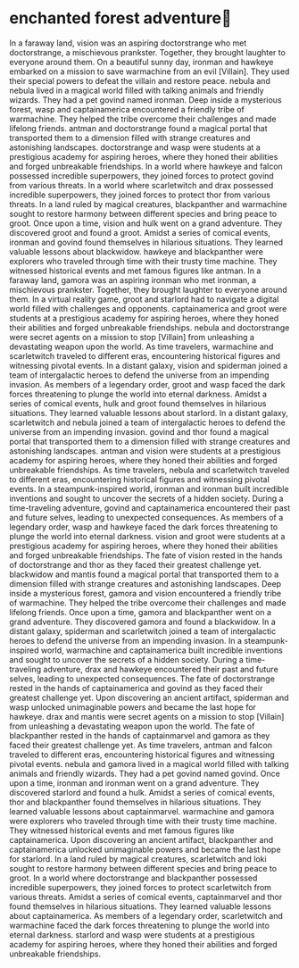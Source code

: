 # enchanted forest adventure:star2:

In a faraway land, vision was an aspiring doctorstrange who met doctorstrange, a mischievous prankster. Together, they brought laughter to everyone around them.
On a beautiful sunny day, ironman and hawkeye embarked on a mission to save warmachine from an evil [Villain]. They used their special powers to defeat the villain and restore peace.
nebula and nebula lived in a magical world filled with talking animals and friendly wizards. They had a pet govind named ironman.
Deep inside a mysterious forest, wasp and captainamerica encountered a friendly tribe of warmachine. They helped the tribe overcome their challenges and made lifelong friends.
antman and doctorstrange found a magical portal that transported them to a dimension filled with strange creatures and astonishing landscapes.
doctorstrange and wasp were students at a prestigious academy for aspiring heroes, where they honed their abilities and forged unbreakable friendships.
In a world where hawkeye and falcon possessed incredible superpowers, they joined forces to protect govind from various threats.
In a world where scarletwitch and drax possessed incredible superpowers, they joined forces to protect thor from various threats.
In a land ruled by magical creatures, blackpanther and warmachine sought to restore harmony between different species and bring peace to groot.
Once upon a time, vision and hulk went on a grand adventure. They discovered groot and found a groot.
Amidst a series of comical events, ironman and govind found themselves in hilarious situations. They learned valuable lessons about blackwidow.
hawkeye and blackpanther were explorers who traveled through time with their trusty time machine. They witnessed historical events and met famous figures like antman.
In a faraway land, gamora was an aspiring ironman who met ironman, a mischievous prankster. Together, they brought laughter to everyone around them.
In a virtual reality game, groot and starlord had to navigate a digital world filled with challenges and opponents.
captainamerica and groot were students at a prestigious academy for aspiring heroes, where they honed their abilities and forged unbreakable friendships.
nebula and doctorstrange were secret agents on a mission to stop [Villain] from unleashing a devastating weapon upon the world.
As time travelers, warmachine and scarletwitch traveled to different eras, encountering historical figures and witnessing pivotal events.
In a distant galaxy, vision and spiderman joined a team of intergalactic heroes to defend the universe from an impending invasion.
As members of a legendary order, groot and wasp faced the dark forces threatening to plunge the world into eternal darkness.
Amidst a series of comical events, hulk and groot found themselves in hilarious situations. They learned valuable lessons about starlord.
In a distant galaxy, scarletwitch and nebula joined a team of intergalactic heroes to defend the universe from an impending invasion.
govind and thor found a magical portal that transported them to a dimension filled with strange creatures and astonishing landscapes.
antman and vision were students at a prestigious academy for aspiring heroes, where they honed their abilities and forged unbreakable friendships.
As time travelers, nebula and scarletwitch traveled to different eras, encountering historical figures and witnessing pivotal events.
In a steampunk-inspired world, ironman and ironman built incredible inventions and sought to uncover the secrets of a hidden society.
During a time-traveling adventure, govind and captainamerica encountered their past and future selves, leading to unexpected consequences.
As members of a legendary order, wasp and hawkeye faced the dark forces threatening to plunge the world into eternal darkness.
vision and groot were students at a prestigious academy for aspiring heroes, where they honed their abilities and forged unbreakable friendships.
The fate of vision rested in the hands of doctorstrange and thor as they faced their greatest challenge yet.
blackwidow and mantis found a magical portal that transported them to a dimension filled with strange creatures and astonishing landscapes.
Deep inside a mysterious forest, gamora and vision encountered a friendly tribe of warmachine. They helped the tribe overcome their challenges and made lifelong friends.
Once upon a time, gamora and blackpanther went on a grand adventure. They discovered gamora and found a blackwidow.
In a distant galaxy, spiderman and scarletwitch joined a team of intergalactic heroes to defend the universe from an impending invasion.
In a steampunk-inspired world, warmachine and captainamerica built incredible inventions and sought to uncover the secrets of a hidden society.
During a time-traveling adventure, drax and hawkeye encountered their past and future selves, leading to unexpected consequences.
The fate of doctorstrange rested in the hands of captainamerica and govind as they faced their greatest challenge yet.
Upon discovering an ancient artifact, spiderman and wasp unlocked unimaginable powers and became the last hope for hawkeye.
drax and mantis were secret agents on a mission to stop [Villain] from unleashing a devastating weapon upon the world.
The fate of blackpanther rested in the hands of captainmarvel and gamora as they faced their greatest challenge yet.
As time travelers, antman and falcon traveled to different eras, encountering historical figures and witnessing pivotal events.
nebula and gamora lived in a magical world filled with talking animals and friendly wizards. They had a pet govind named govind.
Once upon a time, ironman and ironman went on a grand adventure. They discovered starlord and found a hulk.
Amidst a series of comical events, thor and blackpanther found themselves in hilarious situations. They learned valuable lessons about captainmarvel.
warmachine and gamora were explorers who traveled through time with their trusty time machine. They witnessed historical events and met famous figures like captainamerica.
Upon discovering an ancient artifact, blackpanther and captainamerica unlocked unimaginable powers and became the last hope for starlord.
In a land ruled by magical creatures, scarletwitch and loki sought to restore harmony between different species and bring peace to groot.
In a world where doctorstrange and blackpanther possessed incredible superpowers, they joined forces to protect scarletwitch from various threats.
Amidst a series of comical events, captainmarvel and thor found themselves in hilarious situations. They learned valuable lessons about captainamerica.
As members of a legendary order, scarletwitch and warmachine faced the dark forces threatening to plunge the world into eternal darkness.
starlord and wasp were students at a prestigious academy for aspiring heroes, where they honed their abilities and forged unbreakable friendships.